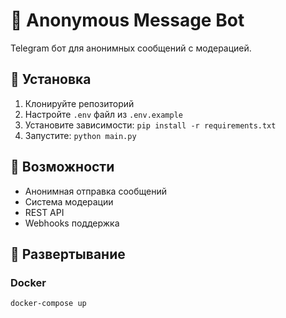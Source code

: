 # 🤖 Anonymous Message Bot

Telegram бот для анонимных сообщений с модерацией.

## 🚀 Установка

1. Клонируйте репозиторий
2. Настройте `.env` файл из `.env.example`
3. Установите зависимости: `pip install -r requirements.txt`
4. Запустите: `python main.py`

## 🌟 Возможности

- Анонимная отправка сообщений
- Система модерации
- REST API
- Webhooks поддержка

## 🔧 Развертывание

### Docker
```bash
docker-compose up

